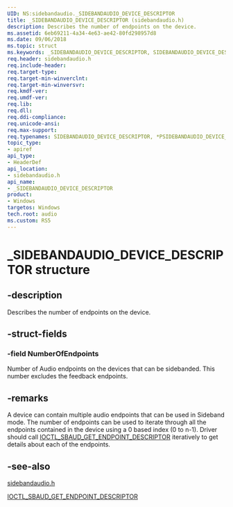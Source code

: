 ```yaml
---
UID: NS:sidebandaudio._SIDEBANDAUDIO_DEVICE_DESCRIPTOR
title: _SIDEBANDAUDIO_DEVICE_DESCRIPTOR (sidebandaudio.h)
description: Describes the number of endpoints on the device.
ms.assetid: 6eb69211-4a34-4e63-ae42-80fd298957d8
ms.date: 09/06/2018
ms.topic: struct
ms.keywords: _SIDEBANDAUDIO_DEVICE_DESCRIPTOR, SIDEBANDAUDIO_DEVICE_DESCRIPTOR, *PSIDEBANDAUDIO_DEVICE_DESCRIPTOR, 
req.header: sidebandaudio.h
req.include-header:
req.target-type:
req.target-min-winverclnt:
req.target-min-winversvr:
req.kmdf-ver:
req.umdf-ver:
req.lib:
req.dll:
req.ddi-compliance:
req.unicode-ansi:
req.max-support:
req.typenames: SIDEBANDAUDIO_DEVICE_DESCRIPTOR, *PSIDEBANDAUDIO_DEVICE_DESCRIPTOR
topic_type: 
- apiref
api_type: 
- HeaderDef
api_location: 
- sidebandaudio.h
api_name: 
- _SIDEBANDAUDIO_DEVICE_DESCRIPTOR
product:
- Windows
targetos: Windows
tech.root: audio
ms.custom: RS5
---
```


# _SIDEBANDAUDIO_DEVICE_DESCRIPTOR structure

## -description
Describes the number of endpoints on the device.

## -struct-fields

### -field NumberOfEndpoints
Number of Audio endpoints on the devices that can be sidebanded.  This number excludes the feedback endpoints.

## -remarks
A device can contain multiple audio endpoints that can be used in Sideband mode. The number of endpoints can be used to iterate through all the endpoints contained in the device using a 0 based index (0 to n-1).
Driver should call <a href="https://docs.microsoft.com/en-us/windows-hardware/drivers/ddi/content/sidebandaudio/ni-sidebandaudio-ioctl_sbaud_get_endpoint_descriptor">IOCTL_SBAUD_GET_ENDPOINT_DESCRIPTOR</a> iteratively to get details about each of the endpoints.

## -see-also
[sidebandaudio.h](index.md)

<a href="https://docs.microsoft.com/en-us/windows-hardware/drivers/ddi/content/sidebandaudio/ni-sidebandaudio-ioctl_sbaud_get_endpoint_descriptor">IOCTL_SBAUD_GET_ENDPOINT_DESCRIPTOR</a>
